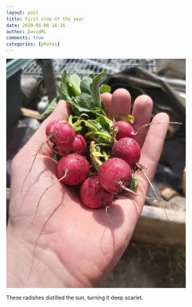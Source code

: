 ```yaml
---
layout: post
title: First crop of the year
date: 2020-05-08 16:16
author: DavidRL
comments: true
categories: [photos]
---
```

<img src="/assets/images/articles/radishes.jpg" alt= "Nom" class="responsive"><br>
<p>These radishes distilled the sun, turning it deep scarlet.</p>
